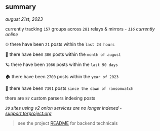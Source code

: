
## summary
_august 21st, 2023_

currently tracking `157` groups across `281` relays & mirrors - _`116` currently online_

⏲ there have been `21` posts within the `last 24 hours`

🦈 there have been `306` posts within the `month of august`

🪐 there have been `1066` posts within the `last 90 days`

🏚 there have been `2700` posts within the `year of 2023`

🦕 there have been `7391` posts `since the dawn of ransomwatch`

there are `87` custom parsers indexing posts

_`20` sites using v2 onion services are no longer indexed - [support.torproject.org](https://support.torproject.org/onionservices/v2-deprecation/)_

> see the project [README](https://github.com/joshhighet/ransomwatch#ransomwatch--) for backend technicals
